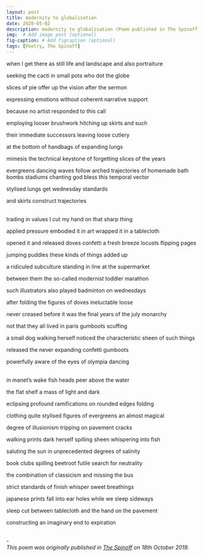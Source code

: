 ```yaml
---
layout: post
title: modernity to globalisation
date: 2020-05-02 
description: modernity to globalisation (Poem published in The Spinoff)
img:  # Add image post (optional)
fig-caption: # Add figcaption (optional)
tags: [Poetry, The Spinoff]
---
```

when I get there as still life and landscape and also portraiture<br>

seeking the cacti in small pots who dot the globe<br>

slices of pie offer up the vision after the sermon<br>

expressing emotions without coherent narrative support<br>

because no artist responded to this call<br>

employing looser brushwork hitching up skirts and such<br>

their immediate successors leaving loose cutlery<br>

at the bottom of handbags of expanding lungs<br>

mimesis the technical keystone of forgetting slices of the years<br>

evergreens dancing waves follow arched trajectories of homemade bath bombs stadiums chanting god bless this temporal vector<br>

stylised lungs get wednesday standards<br>

and skirts construct trajectories<br><br>

trading in values I cut my hand on that sharp thing<br>

applied pressure embodied it in art wrapped it in a tablecloth<br>

opened it and released doves confetti a fresh breeze locusts flipping pages<br>

jumping puddles these kinds of things added up<br>

a ridiculed subculture standing in line at the supermarket<br>

between them the so-called modernist toddler marathon<br>

such illustrators also played badminton on wednesdays<br>

after folding the figures of doves ineluctable loose<br>

never creased before it was the final years of the july monarchy

not that they all lived in paris gumboots scuffing

a small dog walking herself noticed the characteristic sheen of such things

released the never expanding confetti gumboots

powerfully aware of the eyes of olympia dancing<br><br>

in manet’s wake fish heads peer above the water<br>

the flat shelf a mass of light and dark<br>

eclipsing profound ramifications on rounded edges folding<br>

clothing quite stylised figures of evergreens an almost magical<br>

degree of illusionism tripping on pavement cracks<br>

walking prints dark herself spilling sheen whispering into fish<br>

saluting the sun in unprecedented degrees of salinity<br>

book clubs spilling beetroot futile search for neutrality<br>

the combination of classicism and missing the bus<br>

strict standards of finish whisper sweet breathings<br>

japanese prints fall into ear holes while we sleep sideways

sleep cut between tablecloth and the hand on the pavement

constructing an imaginary end to expiration<br><br>

-<br>
<em>This poem was originally published in <a href="https://thespinoff.co.nz/books/18-10-2019/the-friday-poem-modernity-to-globalisation-by-lily-holloway/">The Spinoff</a> on 18th October 2019.</em>


